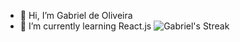 - 👋 Hi, I’m Gabriel de Oliveira
- 🌱 I’m currently learning React.js
![Gabriel's Streak](https://github-readme-streak-stats.herokuapp.com/?user=Gabriel&theme=nightowl&hide_border=true)
